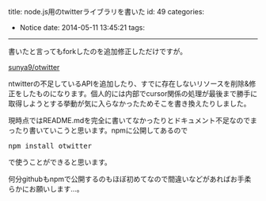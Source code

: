 title: node.js用のtwitterライブラリを書いた
id: 49
categories:
  - Notice
date: 2014-05-11 13:45:21
tags:
---

書いたと言ってもforkしたのを追加修正しただけですが。

<!--more-->

[sunya9/otwitter](https://github.com/sunya9/otwitter)

ntwitterの不足しているAPIを追加したり、すでに存在しないリソースを削除&修正をしたものになります。個人的には内部でcursor関係の処理が最後まで勝手に取得しようとする挙動が気に入らなかったためそこを書き換えたりしました。

現時点ではREADME.mdを完全に書いてなかったりとドキュメント不足なのでまったり書いていこうと思います。npmに公開してあるので

<pre class="prettyprint">npm install otwitter</pre>

で使うことができると思います。

何分githubもnpmで公開するのもほぼ初めてなので間違いなどがあればお手柔らかにお願いします...。
